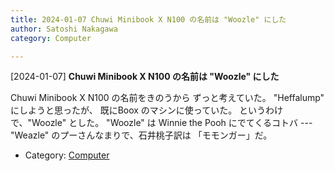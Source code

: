 ```yaml
---
title: 2024-01-07 Chuwi Minibook X N100 の名前は "Woozle" にした
author: Satoshi Nakagawa
category: Computer

---
```


[2024-01-07] **Chuwi Minibook X N100 の名前は "Woozle" にした** 

 Chuwi Minibook X N100 の名前をきのうから
ずっと考えていた。
"Heffalump" にしようと思ったが、
既にBoox のマシンに使っていた。
というわけで、"Woozle" とした。
"Woozle" は Winnie the Pooh にでてくるコトバ ---
"Weazle" のプーさんなまりで、石井桃子訳は
「モモンガー」だ。

- Category: [Computer](https://merapano.github.io/categories.html#Computer)

